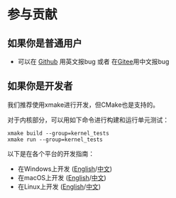 # 参与贡献
## 如果你是普通用户
+ 可以在 [Github](https://github.com/XmacsLabs/mogan/issues) 用英文报bug 
或者 在[Gitee](https://gitee.com/XmacsLabs/mogan/issues)用中文报bug

## 如果你是开发者
我们推荐使用xmake进行开发，但CMake也是支持的。

对于内核部分，可以用如下命令进行构建和运行单元测试：
```
xmake build --group=kernel_tests
xmake run --group=kernel_tests
```

以下是在各个平台的开发指南：
+ 在Windows上开发 ([English](/guide/Develop_on_Windows.html)/[中文](/zh/guide/Develop_on_Windows.html))
+ 在macOS上开发 ([English](/guide/Develop_on_macOS.html)/[中文](/zh/guide/Develop_on_macOS.html))
+ 在Linux上开发 ([English](/guide/Develop_on_Linux.html)/[中文](/zh/guide/Develop_on_Linux.html))
